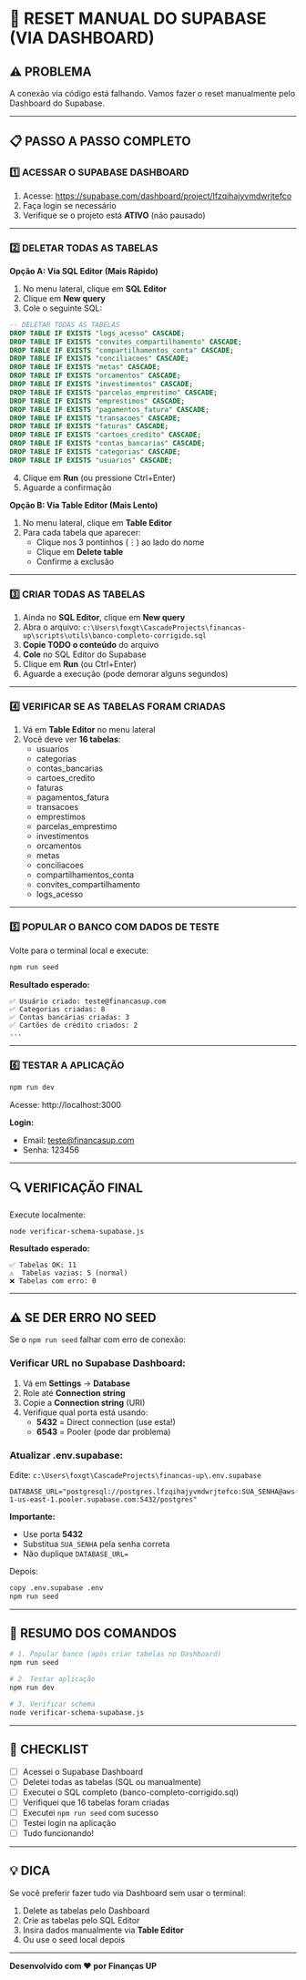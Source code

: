 # 🔄 RESET MANUAL DO SUPABASE (VIA DASHBOARD)

## ⚠️ PROBLEMA

A conexão via código está falhando. Vamos fazer o reset manualmente pelo Dashboard do Supabase.

---

## 📋 PASSO A PASSO COMPLETO

### 1️⃣ ACESSAR O SUPABASE DASHBOARD

1. Acesse: https://supabase.com/dashboard/project/lfzqihajyvmdwrjtefco
2. Faça login se necessário
3. Verifique se o projeto está **ATIVO** (não pausado)

---

### 2️⃣ DELETAR TODAS AS TABELAS

**Opção A: Via SQL Editor (Mais Rápido)**

1. No menu lateral, clique em **SQL Editor**
2. Clique em **New query**
3. Cole o seguinte SQL:

```sql
-- DELETAR TODAS AS TABELAS
DROP TABLE IF EXISTS "logs_acesso" CASCADE;
DROP TABLE IF EXISTS "convites_compartilhamento" CASCADE;
DROP TABLE IF EXISTS "compartilhamentos_conta" CASCADE;
DROP TABLE IF EXISTS "conciliacoes" CASCADE;
DROP TABLE IF EXISTS "metas" CASCADE;
DROP TABLE IF EXISTS "orcamentos" CASCADE;
DROP TABLE IF EXISTS "investimentos" CASCADE;
DROP TABLE IF EXISTS "parcelas_emprestimo" CASCADE;
DROP TABLE IF EXISTS "emprestimos" CASCADE;
DROP TABLE IF EXISTS "pagamentos_fatura" CASCADE;
DROP TABLE IF EXISTS "transacoes" CASCADE;
DROP TABLE IF EXISTS "faturas" CASCADE;
DROP TABLE IF EXISTS "cartoes_credito" CASCADE;
DROP TABLE IF EXISTS "contas_bancarias" CASCADE;
DROP TABLE IF EXISTS "categorias" CASCADE;
DROP TABLE IF EXISTS "usuarios" CASCADE;
```

4. Clique em **Run** (ou pressione Ctrl+Enter)
5. Aguarde a confirmação

**Opção B: Via Table Editor (Mais Lento)**

1. No menu lateral, clique em **Table Editor**
2. Para cada tabela que aparecer:
   - Clique nos 3 pontinhos (⋮) ao lado do nome
   - Clique em **Delete table**
   - Confirme a exclusão

---

### 3️⃣ CRIAR TODAS AS TABELAS

1. Ainda no **SQL Editor**, clique em **New query**
2. Abra o arquivo: `c:\Users\foxgt\CascadeProjects\financas-up\scripts\utils\banco-completo-corrigido.sql`
3. **Copie TODO o conteúdo** do arquivo
4. **Cole** no SQL Editor do Supabase
5. Clique em **Run** (ou Ctrl+Enter)
6. Aguarde a execução (pode demorar alguns segundos)

---

### 4️⃣ VERIFICAR SE AS TABELAS FORAM CRIADAS

1. Vá em **Table Editor** no menu lateral
2. Você deve ver **16 tabelas**:
   - usuarios
   - categorias
   - contas_bancarias
   - cartoes_credito
   - faturas
   - pagamentos_fatura
   - transacoes
   - emprestimos
   - parcelas_emprestimo
   - investimentos
   - orcamentos
   - metas
   - conciliacoes
   - compartilhamentos_conta
   - convites_compartilhamento
   - logs_acesso

---

### 5️⃣ POPULAR O BANCO COM DADOS DE TESTE

Volte para o terminal local e execute:

```bash
npm run seed
```

**Resultado esperado:**
```
✅ Usuário criado: teste@financasup.com
✅ Categorias criadas: 8
✅ Contas bancárias criadas: 3
✅ Cartões de crédito criados: 2
...
```

---

### 6️⃣ TESTAR A APLICAÇÃO

```bash
npm run dev
```

Acesse: http://localhost:3000

**Login:**
- Email: teste@financasup.com
- Senha: 123456

---

## 🔍 VERIFICAÇÃO FINAL

Execute localmente:

```bash
node verificar-schema-supabase.js
```

**Resultado esperado:**
```
✅ Tabelas OK: 11
⚠️  Tabelas vazias: 5 (normal)
❌ Tabelas com erro: 0
```

---

## ⚠️ SE DER ERRO NO SEED

Se o `npm run seed` falhar com erro de conexão:

### Verificar URL no Supabase Dashboard:

1. Vá em **Settings** → **Database**
2. Role até **Connection string**
3. Copie a **Connection string** (URI)
4. Verifique qual porta está usando:
   - **5432** = Direct connection (use esta!)
   - **6543** = Pooler (pode dar problema)

### Atualizar .env.supabase:

Edite: `c:\Users\foxgt\CascadeProjects\financas-up\.env.supabase`

```env
DATABASE_URL="postgresql://postgres.lfzqihajyvmdwrjtefco:SUA_SENHA@aws-1-us-east-1.pooler.supabase.com:5432/postgres"
```

**Importante:**
- Use porta **5432**
- Substitua `SUA_SENHA` pela senha correta
- Não duplique `DATABASE_URL=`

Depois:
```bash
copy .env.supabase .env
npm run seed
```

---

## 📝 RESUMO DOS COMANDOS

```bash
# 1. Popular banco (após criar tabelas no Dashboard)
npm run seed

# 2. Testar aplicação
npm run dev

# 3. Verificar schema
node verificar-schema-supabase.js
```

---

## 🎯 CHECKLIST

- [ ] Acessei o Supabase Dashboard
- [ ] Deletei todas as tabelas (SQL ou manualmente)
- [ ] Executei o SQL completo (banco-completo-corrigido.sql)
- [ ] Verifiquei que 16 tabelas foram criadas
- [ ] Executei `npm run seed` com sucesso
- [ ] Testei login na aplicação
- [ ] Tudo funcionando!

---

## 💡 DICA

Se você preferir fazer tudo via Dashboard sem usar o terminal:

1. Delete as tabelas pelo Dashboard
2. Crie as tabelas pelo SQL Editor
3. Insira dados manualmente via **Table Editor**
4. Ou use o seed local depois

---

**Desenvolvido com ❤️ por Finanças UP**
